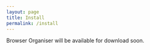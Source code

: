 ```yaml
---
layout: page
title: Install
permalink: /install
---
```


Browser Organiser will be available for download soon.